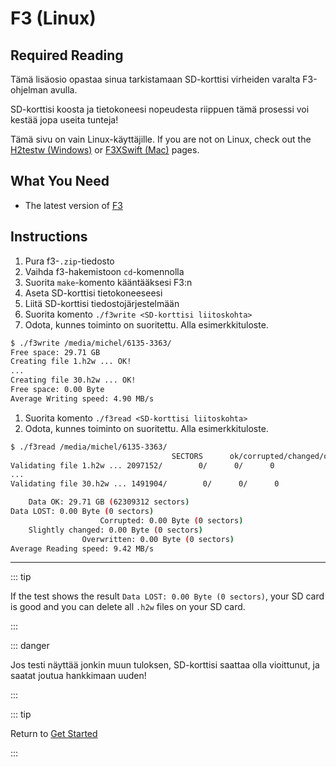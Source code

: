 # F3 (Linux)

## Required Reading

Tämä lisäosio opastaa sinua tarkistamaan SD-korttisi virheiden varalta F3-ohjelman avulla.

SD-korttisi koosta ja tietokoneesi nopeudesta riippuen tämä prosessi voi kestää jopa useita tunteja!

Tämä sivu on vain Linux-käyttäjille. If you are not on Linux, check out the [H2testw (Windows)](h2testw-\(windows\)) or [F3XSwift (Mac)](f3xswift-\(mac\)) pages.

## What You Need

- The latest version of [F3](https://github.com/AltraMayor/f3/releases/tag/v8.0)

## Instructions

1. Pura f3-`.zip`-tiedosto
2. Vaihda f3-hakemistoon `cd`-komennolla
3. Suorita `make`-komento kääntääksesi F3:n
4. Aseta SD-korttisi tietokoneeseesi
5. Liitä SD-korttisi tiedostojärjestelmään
6. Suorita komento `./f3write <SD-korttisi liitoskohta>`
7. Odota, kunnes toiminto on suoritettu. Alla esimerkkituloste.

```bash
$ ./f3write /media/michel/6135-3363/
Free space: 29.71 GB
Creating file 1.h2w ... OK!
...
Creating file 30.h2w ... OK!
Free space: 0.00 Byte
Average Writing speed: 4.90 MB/s
```

1. Suorita komento `./f3read <SD-korttisi liitoskohta>`
2. Odota, kunnes toiminto on suoritettu. Alla esimerkkituloste.

```bash
$ ./f3read /media/michel/6135-3363/
									SECTORS      ok/corrupted/changed/overwritten
Validating file 1.h2w ... 2097152/        0/      0/      0
...
Validating file 30.h2w ... 1491904/        0/      0/      0

	Data OK: 29.71 GB (62309312 sectors)
Data LOST: 0.00 Byte (0 sectors)
					Corrupted: 0.00 Byte (0 sectors)
	Slightly changed: 0.00 Byte (0 sectors)
				Overwritten: 0.00 Byte (0 sectors)
Average Reading speed: 9.42 MB/s
```

___

::: tip

If the test shows the result `Data LOST: 0.00 Byte (0 sectors)`, your SD card is good and you can delete all `.h2w` files on your SD card.

:::

::: danger

Jos testi näyttää jonkin muun tuloksen, SD-korttisi saattaa olla vioittunut, ja saatat joutua hankkimaan uuden!

:::

::: tip

Return to [Get Started](get-started)

:::
